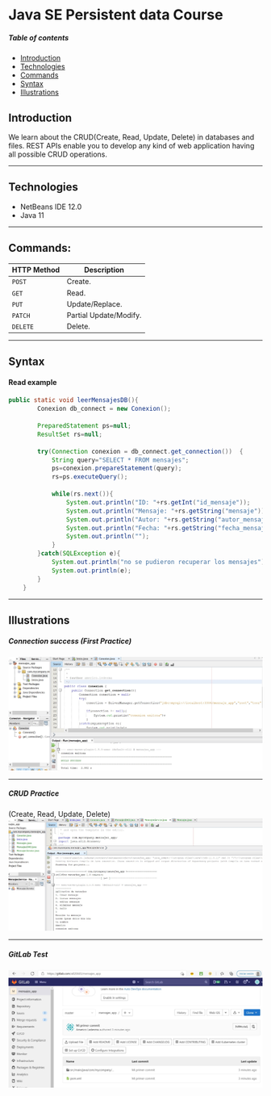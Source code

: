 # Java SE Persistent data Course

##### Table of contents
* [Introduction](#introduction) 
* [Technologies](#technologies)
* [Commands](#commands)
* [Syntax](#syntax)
* [Illustrations](#illustrations)

## Introduction
We learn about the CRUD(Create, Read, Update, Delete) in databases and files.
REST APIs enable you to develop any kind of web application having all possible CRUD operations.

****************************************************

## Technologies
* NetBeans IDE 12.0
* Java 11

****************************************************

## Commands:

| HTTP Method | Description                    |
| ------------- | ------------------------------ |
| `POST`      | Create.       |
| `GET`   |  Read.    | 
| `PUT`   | Update/Replace.    | 
| `PATCH`   |  	Partial Update/Modify.     | 
| `DELETE`   |  Delete.     | 

****************************************************

## Syntax
#### Read example
```java
public static void leerMensajesDB(){
        Conexion db_connect = new Conexion();
        
        PreparedStatement ps=null;
        ResultSet rs=null;
        
        try(Connection conexion = db_connect.get_connection())  {        
            String query="SELECT * FROM mensajes";
            ps=conexion.prepareStatement(query);
            rs=ps.executeQuery();
            
            while(rs.next()){
                System.out.println("ID: "+rs.getInt("id_mensaje"));
                System.out.println("Mensaje: "+rs.getString("mensaje"));
                System.out.println("Autor: "+rs.getString("autor_mensaje"));
                System.out.println("Fecha: "+rs.getString("fecha_mensaje"));
                System.out.println("");
            }
        }catch(SQLException e){
            System.out.println("no se pudieron recuperar los mensajes");
            System.out.println(e);
        }
    }
```

****************************************************


## Illustrations
##### Connection success (First Practice)
![](images/1.jpg)

****************************************************

##### CRUD Practice
(Create, Read, Update, Delete)
![](images/2.jpg)

****************************************************

##### GitLab Test
![](images/3.jpg)

